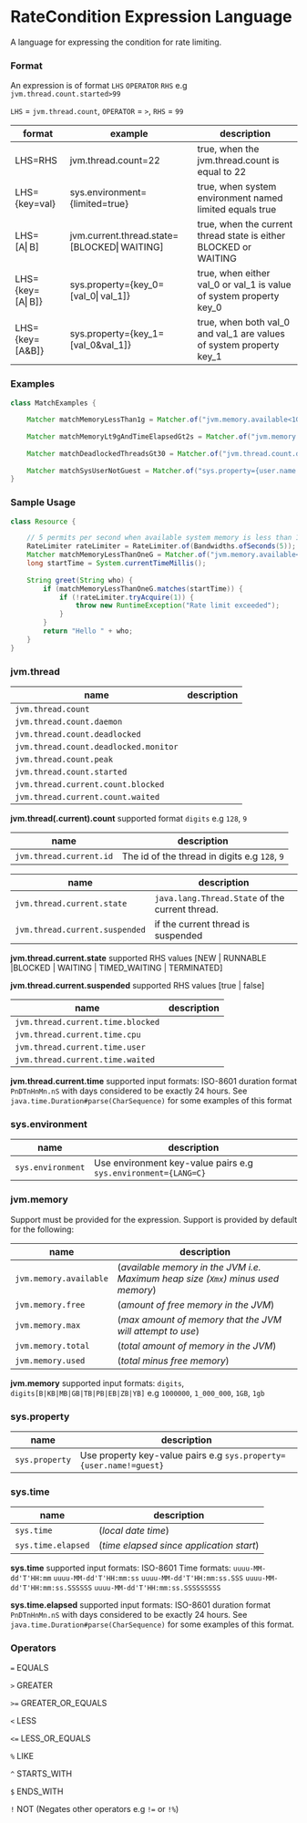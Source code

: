 # RateCondition Expression Language

A language for expressing the condition for rate limiting.

### Format

An expression is of format `LHS` `OPERATOR` `RHS` e.g `jvm.thread.count.started>99`

`LHS` = `jvm.thread.count`,  `OPERATOR` = `>`,  `RHS` = `99`

| format                | example                                          | description                                                         |  
|-----------------------|--------------------------------------------------|---------------------------------------------------------------------|
| LHS=RHS               | jvm.thread.count=22                              | true, when the jvm.thread.count is equal to 22                      |  
| LHS={key=val}         | sys.environment={limited=true}                   | true, when system environment named limited equals true             |  
| LHS=[A&#9122;B]       | jvm.current.thread.state=[BLOCKED&#9122;WAITING] | true, when the current thread state is either BLOCKED or WAITING    |
| LHS={key=[A&#9122;B]} | sys.property={key_0=[val_0&#9122;val_1]}         | true, when either val_0 or val_1 is value of system property key_0  |  
| LHS={key=[A&B]}       | sys.property={key_1=[val_0&val_1]}               | true, when both val_0 and val_1 are values of system property key_1 |  

### Examples ###

```java
class MatchExamples {
    
    Matcher matchMemoryLessThan1g = Matcher.of("jvm.memory.available<1G");
    
    Matcher matchMemoryLt9gAndTimeElapsedGt2s = Matcher.of("jvm.memory.available<9G & sys.time.elapsed>PT2S");
    
    Matcher matchDeadlockedThreadsGt30 = Matcher.of("jvm.thread.count.deadlocked>30");
    
    Matcher matchSysUserNotGuest = Matcher.of("sys.property={user.name!=guest}");
}
```

### Sample Usage ###

```java
class Resource {

    // 5 permits per second when available system memory is less than 1 GB
    RateLimiter rateLimiter = RateLimiter.of(Bandwidths.ofSeconds(5));
    Matcher matchMemoryLessThanOneG = Matcher.of("jvm.memory.available<1G");
    long startTime = System.currentTimeMillis();
    
    String greet(String who) {
        if (matchMemoryLessThanOneG.matches(startTime)) {
            if (!rateLimiter.tryAcquire(1)) {
                throw new RuntimeException("Rate limit exceeded");
            }
        }
        return "Hello " + who;
    }
}
```

### jvm.thread

| name                                   | description |
|----------------------------------------|-------------|
| `jvm.thread.count`                     |             |
| `jvm.thread.count.daemon`              |             |  
| `jvm.thread.count.deadlocked`          |             |
| `jvm.thread.count.deadlocked.monitor`  |             |
| `jvm.thread.count.peak`                |             |
| `jvm.thread.count.started`             |             |
| `jvm.thread.current.count.blocked`     |             |
| `jvm.thread.current.count.waited`      |             |

__jvm.thread(.current).count__ supported format `digits` e.g `128`, `9`

| name                    | description                                   |
|-------------------------|-----------------------------------------------|
| `jvm.thread.current.id` | The id of the thread in digits e.g `128`, `9` |

| name                           | description                                            |
|--------------------------------|--------------------------------------------------------|
| `jvm.thread.current.state`     | `java.lang.Thread.State` of the current thread.        |
| `jvm.thread.current.suspended` | if the current thread is suspended                     |

__jvm.thread.current.state__ supported RHS values [NEW | RUNNABLE |BLOCKED | WAITING | TIMED_WAITING | TERMINATED]

__jvm.thread.current.suspended__ supported RHS values [true | false]

| name                              | description |
|-----------------------------------|-------------|
| `jvm.thread.current.time.blocked` |             |
| `jvm.thread.current.time.cpu`     |             |
| `jvm.thread.current.time.user`    |             |
| `jvm.thread.current.time.waited`  |             |

__jvm.thread.current.time__ supported input formats: ISO-8601 duration format `PnDTnHnMn.nS` with days
considered to be exactly 24 hours. See `java.time.Duration#parse(CharSequence)` for some
examples of this format

### sys.environment

| name              | description                                                    |  
|-------------------|----------------------------------------------------------------|
| `sys.environment` | Use environment key-value pairs e.g `sys.environment={LANG=C}` |


### jvm.memory

Support must be provided for the expression. Support is provided by default for the following:

| name                    | description                                                                      |
|-------------------------|----------------------------------------------------------------------------------|
| `jvm.memory.available`  | (_available memory in the JVM i.e. Maximum heap size (`Xmx`) minus used memory_) | 
| `jvm.memory.free`       | (_amount of free memory in the JVM_)                                             |                                     
| `jvm.memory.max`        | (_max amount of memory that the JVM will attempt to use_)                        |                      
| `jvm.memory.total`      | (_total amount of memory in the JVM_)                                            |
| `jvm.memory.used`       | (_total minus free memory_)                                                      |

__jvm.memory__ supported input formats: `digits`, `digits[B|KB|MB|GB|TB|PB|EB|ZB|YB]` 
e.g `1000000`, `1_000_000`, `1GB`, `1gb`

### sys.property

| name           | description                                                        |  
|----------------|--------------------------------------------------------------------|
| `sys.property` | Use property key-value pairs e.g `sys.property={user.name!=guest}` |

### sys.time

| name                | description                              |
|---------------------|------------------------------------------|
| `sys.time`          | (_local date time_)                      |
| `sys.time.elapsed`  | (_time elapsed since application start_) |

__sys.time__ supported input formats: ISO-8601 Time formats:
`uuuu-MM-dd'T'HH:mm`
`uuuu-MM-dd'T'HH:mm:ss`
`uuuu-MM-dd'T'HH:mm:ss.SSS`
`uuuu-MM-dd'T'HH:mm:ss.SSSSSS`
`uuuu-MM-dd'T'HH:mm:ss.SSSSSSSSS`

__sys.time.elapsed__ supported input formats: ISO-8601 duration format `PnDTnHnMn.nS` with days 
considered to be exactly 24 hours. See `java.time.Duration#parse(CharSequence)` for some 
examples of this format.

### Operators

`=`  EQUALS

`>`  GREATER

`>=` GREATER_OR_EQUALS

`<`  LESS

`<=` LESS_OR_EQUALS

`%`  LIKE

`^`  STARTS_WITH

`$`  ENDS_WITH

`!`  NOT (Negates other operators e.g `!=` or `!%`)




 
